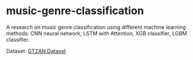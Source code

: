 # music-genre-classification
A research on music genre classification using different machine learning methods: CNN neural network, LSTM with Attention, XGB classifier, LGBM classifier.

Dataset: [GTZAN Dataset](http://opihi.cs.uvic.ca/sound/genres.tar.gz)

